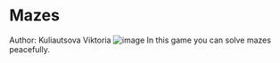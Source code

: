 # Mazes
Author: Kuliautsova Viktoria
![image](https://github.com/lamposhka/qt_project/assets/112078178/92bee37d-7bde-4740-8879-8ff4b694ddfe)
In this game you can solve mazes peacefully.
